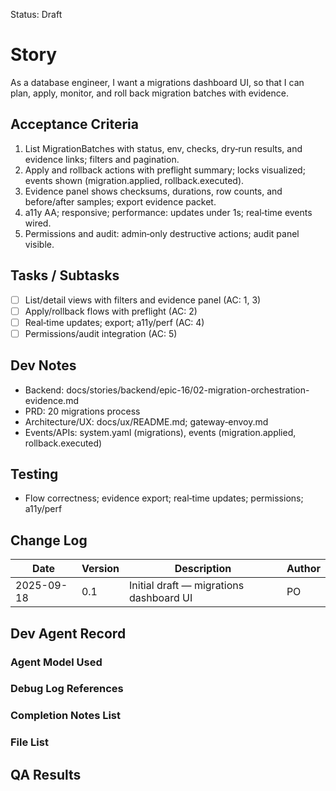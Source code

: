 Status: Draft

# Story
As a database engineer,
I want a migrations dashboard UI,
so that I can plan, apply, monitor, and roll back migration batches with evidence.

## Acceptance Criteria
1. List MigrationBatches with status, env, checks, dry‑run results, and evidence links; filters and pagination.
2. Apply and rollback actions with preflight summary; locks visualized; events shown (migration.applied, rollback.executed).
3. Evidence panel shows checksums, durations, row counts, and before/after samples; export evidence packet.
4. a11y AA; responsive; performance: updates under 1s; real‑time events wired.
5. Permissions and audit: admin‑only destructive actions; audit panel visible.

## Tasks / Subtasks
- [ ] List/detail views with filters and evidence panel (AC: 1, 3)
- [ ] Apply/rollback flows with preflight (AC: 2)
- [ ] Real‑time updates; export; a11y/perf (AC: 4)
- [ ] Permissions/audit integration (AC: 5)

## Dev Notes
- Backend: docs/stories/backend/epic-16/02-migration-orchestration-evidence.md
- PRD: 20 migrations process
- Architecture/UX: docs/ux/README.md; gateway‑envoy.md
- Events/APIs: system.yaml (migrations), events (migration.applied, rollback.executed)

## Testing
- Flow correctness; evidence export; real‑time updates; permissions; a11y/perf

## Change Log
| Date       | Version | Description                               | Author |
|------------|---------|-------------------------------------------|--------|
| 2025-09-18 | 0.1     | Initial draft — migrations dashboard UI   | PO     |

## Dev Agent Record

### Agent Model Used
<record at implementation time>

### Debug Log References
<links at implementation time>

### Completion Notes List
<notes at implementation time>

### File List
<files at implementation time>

## QA Results
<QA to fill>

